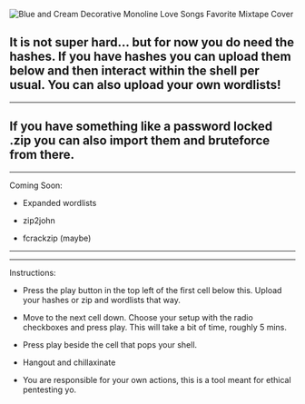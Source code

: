 ![Blue and Cream Decorative Monoline Love Songs Favorite Mixtape Cover](https://user-images.githubusercontent.com/93559326/151923903-e338e136-5663-4878-9169-3c36fa6230e8.jpg)


It is not super hard... but for now you do need the hashes. If you have hashes you can upload them below and then interact within the shell per usual. You can also upload your own wordlists!
-----------------------------------------------------------------------------------------------------------------------------------------------------------------------------------

-----------------------------------------------------------------------------------------------------------------------------------------------------------------------------------
If you have something like a password locked .zip you can also import them and bruteforce from there.
-----------------------------------------------------------------------------------------------------------------------------------------------------------------------------------

-----------------------------------------------------------------------------------------------------------------------------------------------------------------------------------
Coming Soon:
- Expanded wordlists

- zip2john

- fcrackzip (maybe)
-----------------------------------------------------------------------------------------------------------------------------------------------------------------------------------

-----------------------------------------------------------------------------------------------------------------------------------------------------------------------------------
Instructions:

- Press the play button in the top left of the first cell below this. Upload your hashes or zip and wordlists that way.

- Move to the next cell down. Choose your setup with the radio checkboxes and press play. This will take a bit of time, roughly 5 mins.

- Press play beside the cell that pops your shell.

- Hangout and chillaxinate

- You are responsible for your own actions, this is a tool meant for ethical pentesting yo. 
